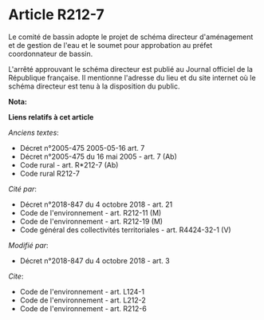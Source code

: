 # Article R212-7

Le comité de bassin adopte le projet de schéma directeur d'aménagement et de gestion de l'eau et le soumet pour approbation
au préfet coordonnateur de bassin.

L'arrêté approuvant le schéma directeur est publié au Journal officiel de la République française. Il mentionne l'adresse du
lieu et du site internet où le schéma directeur est tenu à la disposition du public.

**Nota:**



**Liens relatifs à cet article**

_Anciens textes_:

  - Décret n°2005-475 2005-05-16 art. 7
  - Décret n°2005-475 du 16 mai 2005 - art. 7 (Ab)
  - Code rural - art. R*212-7 (Ab)
  - Code rural R212-7

_Cité par_:

  - Décret n°2018-847 du 4 octobre 2018 - art. 21
  - Code de l'environnement - art. R212-11 (M)
  - Code de l'environnement - art. R212-19 (M)
  - Code général des collectivités territoriales - art. R4424-32-1 (V)

_Modifié par_:

  - Décret n°2018-847 du 4 octobre 2018 - art. 3

_Cite_:

  - Code de l'environnement - art. L124-1
  - Code de l'environnement - art. L212-2
  - Code de l'environnement - art. R212-6
